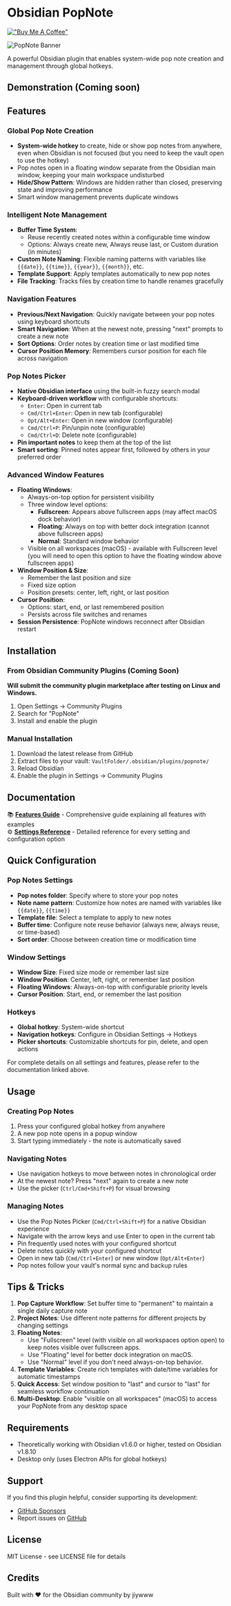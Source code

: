 # Obsidian PopNote

[!["Buy Me A Coffee"](https://www.buymeacoffee.com/assets/img/custom_images/orange_img.png)](https://coff.ee/jiywww)

![PopNote Banner](./docs/assets/readme-banner.png)

A powerful Obsidian plugin that enables system-wide pop note creation and management through global hotkeys.

## Demonstration (Coming soon)

## Features

### Global Pop Note Creation

- **System-wide hotkey** to create, hide or show pop notes from anywhere, even when Obsidian is not focused (but you need to keep the vault open to use the hotkey)
- Pop notes open in a floating window separate from the Obsidian main window, keeping your main workspace undisturbed
- **Hide/Show Pattern**: Windows are hidden rather than closed, preserving state and improving performance
- Smart window management prevents duplicate windows

### Intelligent Note Management
- **Buffer Time System**: 
  - Reuse recently created notes within a configurable time window
  - Options: Always create new, Always reuse last, or Custom duration (in minutes)
- **Custom Note Naming**: Flexible naming patterns with variables like `{{date}}`, `{{time}}`, `{{year}}`, `{{month}}`, etc.
- **Template Support**: Apply templates automatically to new pop notes
- **File Tracking**: Tracks files by creation time to handle renames gracefully

### Navigation Features

- **Previous/Next Navigation**: Quickly navigate between your pop notes using keyboard shortcuts
- **Smart Navigation**: When at the newest note, pressing "next" prompts to create a new note
- **Sort Options**: Order notes by creation time or last modified time
- **Cursor Position Memory**: Remembers cursor position for each file across navigation

### Pop Notes Picker
- **Native Obsidian interface** using the built-in fuzzy search modal
- **Keyboard-driven workflow** with configurable shortcuts:
  - `Enter`: Open in current tab
  - `Cmd/Ctrl+Enter`: Open in new tab (configurable)
  - `Opt/Alt+Enter`: Open in new window (configurable)
  - `Cmd/Ctrl+P`: Pin/unpin note (configurable)
  - `Cmd/Ctrl+D`: Delete note (configurable)
- **Pin important notes** to keep them at the top of the list
- **Smart sorting**: Pinned notes appear first, followed by others in your preferred order

### Advanced Window Features

- **Floating Windows**: 
  - Always-on-top option for persistent visibility
  - Three window level options:
    - **Fullscreen**: Appears above fullscreen apps (may affect macOS dock behavior)
    - **Floating**: Always on top with better dock integration (cannot above fullscreen apps)
    - **Normal**: Standard window behavior
  - Visible on all workspaces (macOS) - available with Fullscreen level (you will need to open this option to have the floating window above fullscreen apps)
- **Window Position & Size**:
  - Remember the last position and size
  - Fixed size option
  - Position presets: center, left, right, or last position
- **Cursor Position**:
  - Options: start, end, or last remembered position
  - Persists across file switches and renames
- **Session Persistence**: PopNote windows reconnect after Obsidian restart

## Installation

### From Obsidian Community Plugins (Coming Soon)

**Will submit the community plugin marketplace after testing on Linux and Windows.**

1. Open Settings → Community Plugins
2. Search for "PopNote"
3. Install and enable the plugin

### Manual Installation
1. Download the latest release from GitHub
2. Extract files to your vault: `VaultFolder/.obsidian/plugins/popnote/`
3. Reload Obsidian
4. Enable the plugin in Settings → Community Plugins

## Documentation

📚 **[Features Guide](./docs/features.md)** - Comprehensive guide explaining all features with examples  
⚙️ **[Settings Reference](./docs/settings.md)** - Detailed reference for every setting and configuration option

## Quick Configuration

### Pop Notes Settings
- **Pop notes folder**: Specify where to store your pop notes
- **Note name pattern**: Customize how notes are named with variables like `{{date}}`, `{{time}}`
- **Template file**: Select a template to apply to new notes
- **Buffer time**: Configure note reuse behavior (always new, always reuse, or time-based)
- **Sort order**: Choose between creation time or modification time

### Window Settings
- **Window Size**: Fixed size mode or remember last size
- **Window Position**: Center, left, right, or remember last position
- **Floating Windows**: Always-on-top with configurable priority levels
- **Cursor Position**: Start, end, or remember the last position

### Hotkeys
- **Global hotkey**: System-wide shortcut
- **Navigation hotkeys**: Configure in Obsidian Settings → Hotkeys
- **Picker shortcuts**: Customizable shortcuts for pin, delete, and open actions

For complete details on all settings and features, please refer to the documentation linked above.

## Usage

### Creating Pop Notes
1. Press your configured global hotkey from anywhere
2. A new pop note opens in a popup window
3. Start typing immediately - the note is automatically saved

### Navigating Notes
- Use navigation hotkeys to move between notes in chronological order
- At the newest note? Press "next" again to create a new note
- Use the picker (`Ctrl/Cmd+Shift+P`) for visual browsing

### Managing Notes
- Use the Pop Notes Picker (`Cmd/Ctrl+Shift+P`) for a native Obsidian experience
- Navigate with the arrow keys and use Enter to open in the current tab
- Pin frequently used notes with your configured shortcut
- Delete notes quickly with your configured shortcut
- Open in new tab (`Cmd/Ctrl+Enter`) or new window (`Opt/Alt+Enter`)
- Pop notes follow your vault's normal sync and backup rules

## Tips & Tricks

1. **Pop Capture Workflow**: Set buffer time to "permanent" to maintain a single daily capture note
2. **Project Notes**: Use different note patterns for different projects by changing settings
3. **Floating Notes**: 
   - Use "Fullscreen" level (with visible on all workspaces option open) to keep notes visible over fullscreen apps.
   - Use "Floating" level for better dock integration on macOS.
   - Use "Normal" level if you don't need always-on-top behavior.
4. **Template Variables**: Create rich templates with date/time variables for automatic timestamps
5. **Quick Access**: Set window position to "last" and cursor to "last" for seamless workflow continuation
6. **Multi-Desktop**: Enable "visible on all workspaces" (macOS) to access your PopNote from any desktop space

## Requirements

- Theoretically working with Obsidian v1.6.0 or higher, tested on Obsidian v1.8.10
- Desktop only (uses Electron APIs for global hotkeys)

## Support

If you find this plugin helpful, consider supporting its development:
- [GitHub Sponsors](https://github.com/sponsors/jiywww)
- Report issues on [GitHub](https://github.com/jiywww/obsidian-popnote/issues)

## License

MIT License - see LICENSE file for details

## Credits

Built with ❤️ for the Obsidian community by jiywww